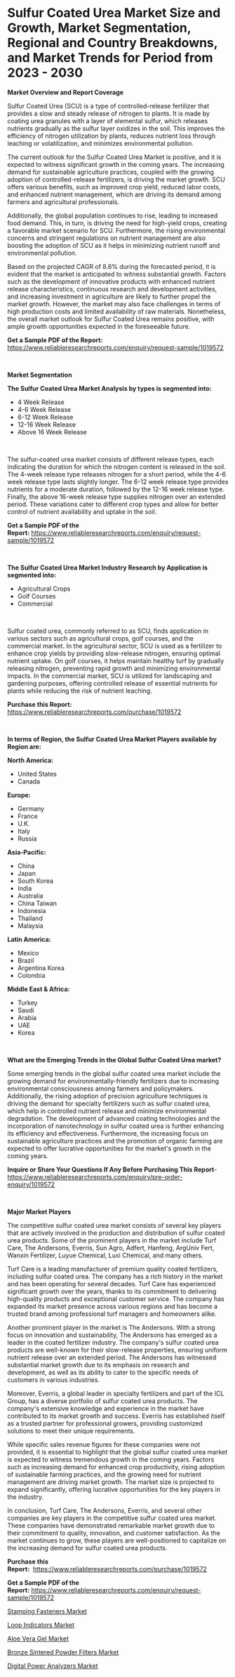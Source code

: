 <p><h1>Sulfur Coated Urea Market Size and Growth, Market Segmentation, Regional and Country Breakdowns, and Market Trends for Period from 2023 -  2030</h1></p><p><strong>Market Overview and Report Coverage</strong></p>
<p><p>Sulfur Coated Urea (SCU) is a type of controlled-release fertilizer that provides a slow and steady release of nitrogen to plants. It is made by coating urea granules with a layer of elemental sulfur, which releases nutrients gradually as the sulfur layer oxidizes in the soil. This improves the efficiency of nitrogen utilization by plants, reduces nutrient loss through leaching or volatilization, and minimizes environmental pollution.</p><p>The current outlook for the Sulfur Coated Urea Market is positive, and it is expected to witness significant growth in the coming years. The increasing demand for sustainable agriculture practices, coupled with the growing adoption of controlled-release fertilizers, is driving the market growth. SCU offers various benefits, such as improved crop yield, reduced labor costs, and enhanced nutrient management, which are driving its demand among farmers and agricultural professionals.</p><p>Additionally, the global population continues to rise, leading to increased food demand. This, in turn, is driving the need for high-yield crops, creating a favorable market scenario for SCU. Furthermore, the rising environmental concerns and stringent regulations on nutrient management are also boosting the adoption of SCU as it helps in minimizing nutrient runoff and environmental pollution.</p><p>Based on the projected CAGR of 8.6% during the forecasted period, it is evident that the market is anticipated to witness substantial growth. Factors such as the development of innovative products with enhanced nutrient release characteristics, continuous research and development activities, and increasing investment in agriculture are likely to further propel the market growth. However, the market may also face challenges in terms of high production costs and limited availability of raw materials. Nonetheless, the overall market outlook for Sulfur Coated Urea remains positive, with ample growth opportunities expected in the foreseeable future.</p></p>
<p><strong>Get a Sample PDF of the Report:</strong> <a href="https://www.reliableresearchreports.com/enquiry/request-sample/1019572">https://www.reliableresearchreports.com/enquiry/request-sample/1019572</a></p>
<p>&nbsp;</p>
<p><strong>Market Segmentation</strong></p>
<p><strong>The Sulfur Coated Urea Market Analysis by types is segmented into:</strong></p>
<p><ul><li>4 Week Release</li><li>4-6 Week Release</li><li>6-12 Week Release</li><li>12-16 Week Release</li><li>Above 16 Week Release</li></ul></p>
<p>&nbsp;</p>
<p><p>The sulfur-coated urea market consists of different release types, each indicating the duration for which the nitrogen content is released in the soil. The 4-week release type releases nitrogen for a short period, while the 4-6 week release type lasts slightly longer. The 6-12 week release type provides nutrients for a moderate duration, followed by the 12-16 week release type. Finally, the above 16-week release type supplies nitrogen over an extended period. These variations cater to different crop types and allow for better control of nutrient availability and uptake in the soil.</p></p>
<p><strong>Get a Sample PDF of the Report:</strong>&nbsp;<a href="https://www.reliableresearchreports.com/enquiry/request-sample/1019572">https://www.reliableresearchreports.com/enquiry/request-sample/1019572</a></p>
<p>&nbsp;</p>
<p><strong>The Sulfur Coated Urea Market Industry Research by Application is segmented into:</strong></p>
<p><ul><li>Agricultural Crops</li><li>Golf Courses</li><li>Commercial</li></ul></p>
<p>&nbsp;</p>
<p><p>Sulfur coated urea, commonly referred to as SCU, finds application in various sectors such as agricultural crops, golf courses, and the commercial market. In the agricultural sector, SCU is used as a fertilizer to enhance crop yields by providing slow-release nitrogen, ensuring optimal nutrient uptake. On golf courses, it helps maintain healthy turf by gradually releasing nitrogen, preventing rapid growth and minimizing environmental impacts. In the commercial market, SCU is utilized for landscaping and gardening purposes, offering controlled release of essential nutrients for plants while reducing the risk of nutrient leaching.</p></p>
<p><strong>Purchase this Report:</strong>&nbsp; <a href="https://www.reliableresearchreports.com/purchase/1019572">https://www.reliableresearchreports.com/purchase/1019572</a></p>
<p>&nbsp;</p>
<p><strong>In terms of Region, the Sulfur Coated Urea Market Players available by Region are:</strong></p>
<p>
    <p> <strong> North America: </strong>
        <ul>
            <li>United States</li>
            <li>Canada</li>
        </ul>
        </p> 
    <p> <strong> Europe: </strong>
        <ul>
            <li>Germany</li>
            <li>France</li>
            <li>U.K.</li>
            <li>Italy</li>
            <li>Russia</li>
        </ul>
        </p> 
    <p> <strong> Asia-Pacific: </strong>
        <ul>
            <li>China</li>
            <li>Japan</li>
            <li>South Korea</li>
            <li>India</li>
            <li>Australia</li>
            <li>China Taiwan</li>
            <li>Indonesia</li>
            <li>Thailand</li>
            <li>Malaysia</li>
        </ul>
        </p> 
    <p> <strong> Latin America: </strong>
        <ul>
            <li>Mexico</li>
            <li>Brazil</li>
            <li>Argentina Korea</li>
            <li>Colombia</li>
        </ul>
        </p> 
    <p> <strong> Middle East & Africa: </strong>
        <ul>
            <li>Turkey</li>
            <li>Saudi</li>
            <li>Arabia</li>
            <li>UAE</li>
            <li>Korea</li>
        </ul>
    </p>
    </p>
<p>&nbsp;</p>
<p><strong>What are the Emerging Trends in the Global Sulfur Coated Urea market?</strong></p>
<p><p>Some emerging trends in the global sulfur coated urea market include the growing demand for environmentally-friendly fertilizers due to increasing environmental consciousness among farmers and policymakers. Additionally, the rising adoption of precision agriculture techniques is driving the demand for specialty fertilizers such as sulfur coated urea, which help in controlled nutrient release and minimize environmental degradation. The development of advanced coating technologies and the incorporation of nanotechnology in sulfur coated urea is further enhancing its efficiency and effectiveness. Furthermore, the increasing focus on sustainable agriculture practices and the promotion of organic farming are expected to offer lucrative opportunities for the market's growth in the coming years.</p></p>
<p><strong>Inquire or Share Your Questions If Any Before Purchasing This Report</strong>- <a href="https://www.reliableresearchreports.com/enquiry/pre-order-enquiry/1019572">https://www.reliableresearchreports.com/enquiry/pre-order-enquiry/1019572</a></p>
<p>&nbsp;</p>
<p><strong>Major Market Players</strong></p>
<p><p>The competitive sulfur coated urea market consists of several key players that are actively involved in the production and distribution of sulfur coated urea products. Some of the prominent players in the market include Turf Care, The Andersons, Everris, Sun Agro, Adfert, Hanfeng, ArgUniv Fert, Wanxin Fertilizer, Luyue Chemical, Luxi Chemical, and many others.</p><p>Turf Care is a leading manufacturer of premium quality coated fertilizers, including sulfur coated urea. The company has a rich history in the market and has been operating for several decades. Turf Care has experienced significant growth over the years, thanks to its commitment to delivering high-quality products and exceptional customer service. The company has expanded its market presence across various regions and has become a trusted brand among professional turf managers and homeowners alike.</p><p>Another prominent player in the market is The Andersons. With a strong focus on innovation and sustainability, The Andersons has emerged as a leader in the coated fertilizer industry. The company's sulfur coated urea products are well-known for their slow-release properties, ensuring uniform nutrient release over an extended period. The Andersons has witnessed substantial market growth due to its emphasis on research and development, as well as its ability to cater to the specific needs of customers in various industries.</p><p>Moreover, Everris, a global leader in specialty fertilizers and part of the ICL Group, has a diverse portfolio of sulfur coated urea products. The company's extensive knowledge and experience in the market have contributed to its market growth and success. Everris has established itself as a trusted partner for professional growers, providing customized solutions to meet their unique requirements.</p><p>While specific sales revenue figures for these companies were not provided, it is essential to highlight that the global sulfur coated urea market is expected to witness tremendous growth in the coming years. Factors such as increasing demand for enhanced crop productivity, rising adoption of sustainable farming practices, and the growing need for nutrient management are driving market growth. The market size is projected to expand significantly, offering lucrative opportunities for the key players in the industry.</p><p>In conclusion, Turf Care, The Andersons, Everris, and several other companies are key players in the competitive sulfur coated urea market. These companies have demonstrated remarkable market growth due to their commitment to quality, innovation, and customer satisfaction. As the market continues to grow, these players are well-positioned to capitalize on the increasing demand for sulfur coated urea products.</p></p>
<p><strong>Purchase this Report:</strong>&nbsp;&nbsp;<a href="https://www.reliableresearchreports.com/purchase/1019572">https://www.reliableresearchreports.com/purchase/1019572</a></p>
<p></p>
<p><strong>Get a Sample PDF of the Report:</strong>&nbsp;<a href="https://www.reliableresearchreports.com/enquiry/request-sample/1019572">https://www.reliableresearchreports.com/enquiry/request-sample/1019572</a></p>
<p><p><a href="https://www.linkedin.com/pulse/stamping-fasteners-market-research-report-unlocks-analysis-6e8ie/">Stamping Fasteners Market</a></p><p><a href="https://medium.com/@evalynkoepp98698/loop-indicators-market-comprehensive-assessment-by-type-application-and-geography-c4dff5b5096c">Loop Indicators Market</a></p><p><a href="https://github.com/mahnoor2003/Market-Research-Report-List-1/blob/main/aloe-vera-gel-market.md">Aloe Vera Gel Market</a></p><p><a href="https://www.linkedin.com/pulse/bronze-sintered-powder-filters-market-size-2023--1llxe/">Bronze Sintered Powder Filters Market</a></p><p><a href="https://medium.com/@reganklocko456458/digital-power-analyzers-market-size-cagr-trends-2024-2030-d11322e969e9">Digital Power Analyzers Market</a></p></p>